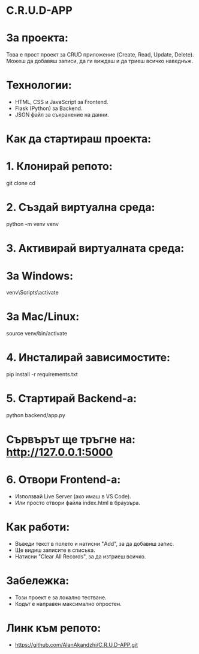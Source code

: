 # C.R.U.D-APP

# За проекта:
Това е прост проект за CRUD приложение (Create, Read, Update, Delete).
Можеш да добавяш записи, да ги виждаш и да триеш всичко наведнъж.

# Технологии:
- HTML, CSS и JavaScript за Frontend.
- Flask (Python) за Backend.
- JSON файл за съхранение на данни.

# Как да стартираш проекта:

# 1. Клонирай репото:
git clone
cd

# 2. Създай виртуална среда:
python -m venv venv

# 3. Активирай виртуалната среда:
# За Windows:
venv\Scripts\activate
# За Mac/Linux:
source venv/bin/activate

# 4. Инсталирай зависимостите:
pip install -r requirements.txt

# 5. Стартирай Backend-а:
python backend/app.py
# Сървърът ще тръгне на: http://127.0.0.1:5000

# 6. Отвори Frontend-а:
- Използвай Live Server (ако имаш в VS Code).
- Или просто отвори файла index.html в браузъра.

# Как работи:
- Въведи текст в полето и натисни "Add", за да добавиш запис.
- Ще видиш записите в списъка.
- Натисни "Clear All Records", за да изтриеш всичко.

# Забележка:
- Този проект е за локално тестване.
- Кодът е направен максимално опростен.

# Линк към репото:
- https://github.com/AlanAkandzhi/C.R.U.D-APP.git
